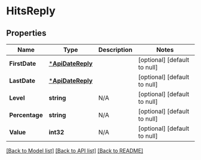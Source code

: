 # HitsReply

## Properties
Name | Type | Description | Notes
------------ | ------------- | ------------- | -------------
**FirstDate** | [***ApiDateReply**](ApiDateReply.md) |  | [optional] [default to null]
**LastDate** | [***ApiDateReply**](ApiDateReply.md) |  | [optional] [default to null]
**Level** | **string** | N/A | [optional] [default to null]
**Percentage** | **string** | N/A | [optional] [default to null]
**Value** | **int32** | N/A | [optional] [default to null]

[[Back to Model list]](../README.md#documentation-for-models) [[Back to API list]](../README.md#documentation-for-api-endpoints) [[Back to README]](../README.md)


